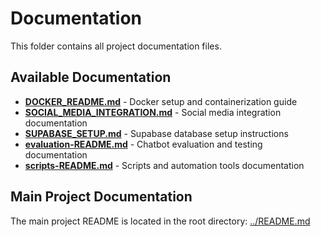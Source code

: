 # Documentation

This folder contains all project documentation files.

## Available Documentation

- **[DOCKER_README.md](./DOCKER_README.md)** - Docker setup and containerization guide
- **[SOCIAL_MEDIA_INTEGRATION.md](./SOCIAL_MEDIA_INTEGRATION.md)** - Social media integration documentation
- **[SUPABASE_SETUP.md](./SUPABASE_SETUP.md)** - Supabase database setup instructions
- **[evaluation-README.md](./evaluation-README.md)** - Chatbot evaluation and testing documentation
- **[scripts-README.md](./scripts-README.md)** - Scripts and automation tools documentation

## Main Project Documentation

The main project README is located in the root directory: [../README.md](../README.md) 